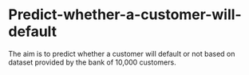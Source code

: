 # Predict-whether-a-customer-will-default
The aim is to predict whether a customer will default or not based on dataset provided by the bank of 10,000 customers.
